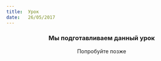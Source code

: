 ```yaml
---
title:  Урок
date:   26/05/2017
---
```


### <center>Мы подготавливаем данный урок</center>
<center>Попробуйте позже</center>